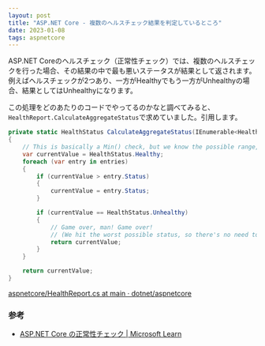 ```yaml
---
layout: post
title: "ASP.NET Core - 複数のヘルスチェック結果を判定しているところ"
date: 2023-01-08
tags: aspnetcore
---
```


ASP.NET Coreのヘルスチェック（正常性チェック）では、複数のヘルスチェックを行った場合、その結果の中で最も悪いステータスが結果として返されます。
例えばヘルスチェックが2つあり、一方がHealthyでもう一方がUnhealthyの場合、結果としてはUnhealthyになります。

この処理をどのあたりのコードでやってるのかなと調べてみると、`HealthReport.CalculateAggregateStatus`で求めていました。引用します。

```csharp
private static HealthStatus CalculateAggregateStatus(IEnumerable<HealthReportEntry> entries)
{
    // This is basically a Min() check, but we know the possible range, so we don't need to walk the whole list
    var currentValue = HealthStatus.Healthy;
    foreach (var entry in entries)
    {
        if (currentValue > entry.Status)
        {
            currentValue = entry.Status;
        }

        if (currentValue == HealthStatus.Unhealthy)
        {
            // Game over, man! Game over!
            // (We hit the worst possible status, so there's no need to keep iterating)
            return currentValue;
        }
    }

    return currentValue;
}
```

[aspnetcore/HealthReport.cs at main · dotnet/aspnetcore](https://github.com/dotnet/aspnetcore/blob/main/src/HealthChecks/Abstractions/src/HealthReport.cs#L60-L80)

### 参考
- [ASP.NET Core の正常性チェック &#124; Microsoft Learn](https://learn.microsoft.com/ja-jp/aspnet/core/host-and-deploy/health-checks?view=aspnetcore-7.0)
